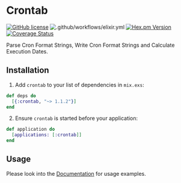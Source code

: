 # Crontab

[![GitHub license](https://img.shields.io/badge/license-MIT-blue.svg)](https://raw.githubusercontent.com/jshmrtn/crontab/master/LICENSE)
![.github/workflows/elixir.yml](https://github.com/jshmrtn/crontab/workflows/.github/workflows/elixir.yml/badge.svg)
[![Hex.pm Version](https://img.shields.io/hexpm/v/crontab.svg?style=flat)](https://hex.pm/packages/crontab)
[![Coverage Status](https://coveralls.io/repos/github/jshmrtn/crontab/badge.svg?branch=master)](https://coveralls.io/github/jshmrtn/crontab?branch=master)

Parse Cron Format Strings, Write Cron Format Strings and Calculate Execution Dates.

## Installation

  1. Add `crontab` to your list of dependencies in `mix.exs`:

```elixir
def deps do
  [{:crontab, "~> 1.1.2"}]
end
```

  2. Ensure `crontab` is started before your application:

```elixir
def application do
  [applications: [:crontab]]
end
```

## Usage

Please look into the [Documentation](https://hexdocs.pm/crontab/) for usage examples.
